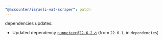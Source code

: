 ```yaml
---
"@accounter/israeli-vat-scraper": patch
---
```

dependencies updates:
  - Updated dependency [`puppeteer@22.6.2` ↗︎](https://www.npmjs.com/package/puppeteer/v/22.6.2) (from `22.6.1`, in `dependencies`)
